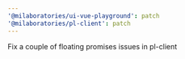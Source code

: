 ```yaml
---
'@milaboratories/ui-vue-playground': patch
'@milaboratories/pl-client': patch
---
```


Fix a couple of floating promises issues in pl-client
